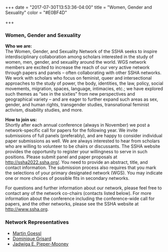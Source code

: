 +++
date = "2017-07-30T13:53:36-04:00"
title = "Women, Gender and Sexuality"
color = "#E0BF4D"

+++

### Women, Gender and Sexuality

**Who we are:**  
The Women, Gender, and Sexuality Network of the SSHA seeks to inspire interdisciplinary collaboration among scholars interested in the study of women, men, gender, and sexuality around the world. WGS network members are excited to increase the reach of our very active network through papers and panels – often collaborating with other SSHA networks. We work with scholars who focus on feminist, queer and intersectional approaches to the study of power, the body, identities, the law, policy, social movements, migration, spaces, language, intimacies, etc.; we have explored such themes as “sex in the sixties” from new perspectives and geographical variety – and are eager to further expand such areas as sex, gender, and human rights, transgender studies, transnational feminist activism, disability studies, and more.

**How to join us:**  
Shortly after each annual conference (always in November) we post a network-specific call for papers for the following year. We invite submissions of full panels (preferably), and are happy to consider individual paper submissions as well. We are always interested to hear from scholars who are willing to volunteer to be chairs or discussants. The SSHA website provides the opportunity to register your willingness to serve in such positions. Please submit panel and paper proposals at http://ssha2022.ssha.org/. You need to provide an abstract, title, and contact information. The submission process also requires that you mark the selections of your primary designated network (WGS). You may indicate one or more choices of possible fits in secondary networks.

For questions and further information about our network, please feel free to contact any of the network co-chairs (contacts listed below). For more information about the conference including the conference-wide call for papers, and the other networks, please see the SSHA website at http://www.ssha.org.


### Network Representatives

- [Martin Goessl](mailto:martin.goessl@fh-joanneum.at)
- [Dominique Grisard](mailto:Dominique.Grisard@unibas.ch)
- [Jadwiga E. Pieper-Mooney](mailto:jadwiga@email.arizona.edu)  